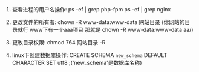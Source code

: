 1. 查看进程的用户名操作: ps -ef | grep php-fpm
                      ps -ef | grep nginx
2. 更改文件的所有者: chown -R www-data:www-data  网站目录 (你网站的目录就行 www下有一个aaa项目 那就是 chown -R www-data:www-data  aa/)
3. 更改目录权限: chmod 764 网站目录 -R

4. linux下创建数据库操作: CREATE SCHEMA `new_schema` DEFAULT CHARACTER SET utf8 ;('new_schema'是数据库名称)
